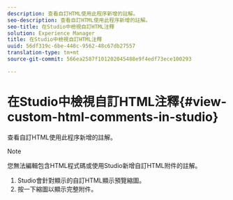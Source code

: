 ```yaml
---
description: 查看自訂HTML使用此程序新增的註解。
seo-description: 查看自訂HTML使用此程序新增的註解。
seo-title: 在Studio中檢視自訂HTML注釋
solution: Experience Manager
title: 在Studio中檢視自訂HTML注釋
uuid: 56df319c-6be-448c-9562-48c67db27557
translation-type: tm+mt
source-git-commit: 566ea2587f101202045488e9f4edf73ece100293

---
```



# 在Studio中檢視自訂HTML注釋{#view-custom-html-comments-in-studio}

查看自訂HTML使用此程序新增的註解。

>[!NOTE]
>
>您無法編輯包含HTML程式碼或使用Studio新增自訂HTML附件的註解。

1. Studio會針對顯示的自訂HTML顯示預覽縮圖。
1. 按一下縮圖以顯示完整附件。
